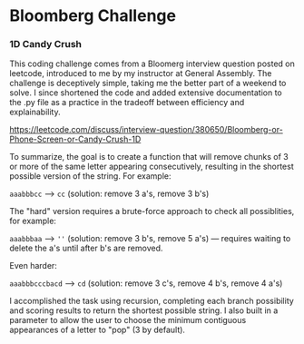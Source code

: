 # Bloomberg Challenge
### 1D Candy Crush 

This coding challenge comes from a Bloomerg interview question posted on leetcode, introduced to me by my instructor at General Assembly. The challenge is deceptively simple, taking me the better part of a weekend to solve. I since shortened the code and added extensive documentation to the .py file as a practice in the tradeoff between efficiency and explainability. 

https://leetcode.com/discuss/interview-question/380650/Bloomberg-or-Phone-Screen-or-Candy-Crush-1D

To summarize, the goal is to create a function that will remove chunks of 3 or more of the same letter appearing consecutively, resulting in the shortest possible version of the string. For example:

`aaabbbcc` --> `cc` (solution: remove 3 a's, remove 3 b's)

The "hard" version requires a brute-force approach to check all possiblities, for example:

`aaabbbaa` --> `''` (solution: remove 3 b's, remove 5 a's) — requires waiting to delete the a's until after b's are removed.

Even harder:

`aaabbbcccbacd` --> `cd` (solution: remove 3 c's, remove 4 b's, remove 4 a's)


I accomplished the task using recursion, completing each branch possibility and scoring results to return the shortest possible string. I also built in a parameter to allow the user to choose the minimum contiguous appearances of a letter to "pop" (3 by default).  
